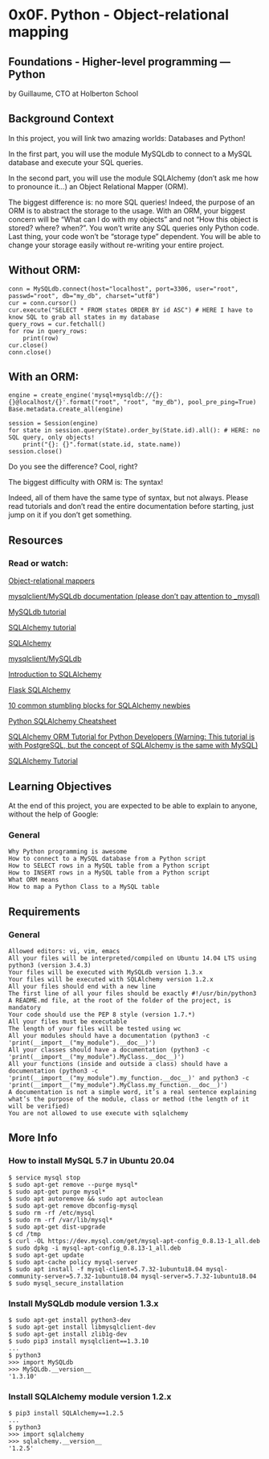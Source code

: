 # 0x0F. Python - Object-relational mapping

## Foundations - Higher-level programming ― Python

by Guillaume, CTO at Holberton School

## Background Context

In this project, you will link two amazing worlds: Databases and Python!

In the first part, you will use the module MySQLdb to connect to a MySQL database and execute your SQL queries.

In the second part, you will use the module SQLAlchemy (don’t ask me how to pronounce it…) an Object Relational Mapper (ORM).

The biggest difference is: no more SQL queries! Indeed, the purpose of an ORM is to abstract the storage to the usage. With an ORM, your biggest concern will be “What can I do with my objects” and not “How this object is stored? where? when?”. You won’t write any SQL queries only Python code. Last thing, your code won’t be “storage type” dependent. You will be able to change your storage easily without re-writing your entire project.

## Without ORM:
```
conn = MySQLdb.connect(host="localhost", port=3306, user="root", passwd="root", db="my_db", charset="utf8")
cur = conn.cursor()
cur.execute("SELECT * FROM states ORDER BY id ASC") # HERE I have to know SQL to grab all states in my database
query_rows = cur.fetchall()
for row in query_rows:
    print(row)
cur.close()
conn.close()
```

## With an ORM:
```
engine = create_engine('mysql+mysqldb://{}:{}@localhost/{}'.format("root", "root", "my_db"), pool_pre_ping=True)
Base.metadata.create_all(engine)

session = Session(engine)
for state in session.query(State).order_by(State.id).all(): # HERE: no SQL query, only objects!
    print("{}: {}".format(state.id, state.name))
session.close()
```
Do you see the difference? Cool, right?

The biggest difficulty with ORM is: The syntax!

Indeed, all of them have the same type of syntax, but not always. Please read tutorials and don’t read the entire documentation before starting, just jump on it if you don’t get something.

## Resources

### Read or watch:

[Object-relational mappers](https://www.fullstackpython.com/object-relational-mappers-orms.html)

[mysqlclient/MySQLdb documentation (please don’t pay attention to _mysql)](https://mysqlclient.readthedocs.io/)

[MySQLdb tutorial](https://www.mikusa.com/python-mysql-docs/index.html)

[SQLAlchemy tutorial](https://docs.sqlalchemy.org/en/13/orm/tutorial.html)

[SQLAlchemy](https://docs.sqlalchemy.org/en/13/)

[mysqlclient/MySQLdb](https://github.com/PyMySQL/mysqlclient)

[Introduction to SQLAlchemy](https://www.youtube.com/watch?v=woKYyhLCcnU)

[Flask SQLAlchemy](https://www.youtube.com/playlist?list=PLXmMXHVSvS-BlLA5beNJojJLlpE0PJgCW)

[10 common stumbling blocks for SQLAlchemy newbies](http://alextechrants.blogspot.com/2013/11/10-common-stumbling-blocks-for.html)

[Python SQLAlchemy Cheatsheet](https://www.pythonsheets.com/notes/python-sqlalchemy.html)

[SQLAlchemy ORM Tutorial for Python Developers (Warning: This tutorial is with PostgreSQL, but the concept of SQLAlchemy is the same with MySQL)](https://auth0.com/blog/sqlalchemy-orm-tutorial-for-python-developers/)

[SQLAlchemy Tutorial](https://overiq.com/sqlalchemy-101/)

## Learning Objectives

At the end of this project, you are expected to be able to explain to anyone, without the help of Google:

### General

    Why Python programming is awesome
    How to connect to a MySQL database from a Python script
    How to SELECT rows in a MySQL table from a Python script
    How to INSERT rows in a MySQL table from a Python script
    What ORM means
    How to map a Python Class to a MySQL table

## Requirements
### General

    Allowed editors: vi, vim, emacs
    All your files will be interpreted/compiled on Ubuntu 14.04 LTS using python3 (version 3.4.3)
    Your files will be executed with MySQLdb version 1.3.x
    Your files will be executed with SQLAlchemy version 1.2.x
    All your files should end with a new line
    The first line of all your files should be exactly #!/usr/bin/python3
    A README.md file, at the root of the folder of the project, is mandatory
    Your code should use the PEP 8 style (version 1.7.*)
    All your files must be executable
    The length of your files will be tested using wc
    All your modules should have a documentation (python3 -c 'print(__import__("my_module").__doc__)')
    All your classes should have a documentation (python3 -c 'print(__import__("my_module").MyClass.__doc__)')
    All your functions (inside and outside a class) should have a documentation (python3 -c 'print(__import__("my_module").my_function.__doc__)' and python3 -c 'print(__import__("my_module").MyClass.my_function.__doc__)')
    A documentation is not a simple word, it’s a real sentence explaining what’s the purpose of the module, class or method (the length of it will be verified)
    You are not allowed to use execute with sqlalchemy

## More Info


### How to install MySQL 5.7 in Ubuntu 20.04
```
$ service mysql stop
$ sudo apt-get remove --purge mysql*
$ sudo apt-get purge mysql*
$ sudo apt autoremove && sudo apt autoclean
$ sudo apt-get remove dbconfig-mysql
$ sudo rm -rf /etc/mysql
$ sudo rm -rf /var/lib/mysql*
$ sudo apt-get dist-upgrade
$ cd /tmp
$ curl -OL https://dev.mysql.com/get/mysql-apt-config_0.8.13-1_all.deb
$ sudo dpkg -i mysql-apt-config_0.8.13-1_all.deb
$ sudo apt-get update
$ sudo apt-cache policy mysql-server
$ sudo apt install -f mysql-client=5.7.32-1ubuntu18.04 mysql-community-server=5.7.32-1ubuntu18.04 mysql-server=5.7.32-1ubuntu18.04
$ sudo mysql_secure_installation
```
### Install MySQLdb module version 1.3.x
```
$ sudo apt-get install python3-dev
$ sudo apt-get install libmysqlclient-dev
$ sudo apt-get install zlib1g-dev
$ sudo pip3 install mysqlclient==1.3.10
...
$ python3
>>> import MySQLdb
>>> MySQLdb.__version__
'1.3.10'
```
### Install SQLAlchemy module version 1.2.x
```
$ pip3 install SQLAlchemy==1.2.5
...
$ python3
>>> import sqlalchemy
>>> sqlalchemy.__version__
'1.2.5'
```
